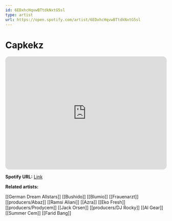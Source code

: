 ```yaml
---
id: 6EDxhcHqvwBTtdkNxtG5sl
type: artist
url: https://open.spotify.com/artist/6EDxhcHqvwBTtdkNxtG5sl
---
```

# Capkekz

<iframe style="border-radius:12px" src="https://open.spotify.com/embed/artist/6EDxhcHqvwBTtdkNxtG5sl" width="100%" height="352" frameBorder="0" allowfullscreen="" allow="autoplay; clipboard-write; encrypted-media; fullscreen; picture-in-picture" loading="lazy"></iframe>

**Spotify URL:** [Link](https://open.spotify.com/artist/6EDxhcHqvwBTtdkNxtG5sl)

**Related artists:**

[[German Dream Allstars]]
[[Bushido]]
[[Blumio]]
[[Frauenarzt]]
[[producers/Abaz]]
[[Ramsi Aliani]]
[[Azra]]
[[Eko Fresh]]
[[producers/Prodycem]]
[[Jack Orsen]]
[[producers/DJ Rocky]]
[[Al Gear]]
[[Summer Cem]]
[[Farid Bang]]
